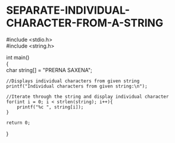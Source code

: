 # SEPARATE-INDIVIDUAL-CHARACTER-FROM-A-STRING



#include <stdio.h>  
#include <string.h>  
   
int main()  
{  
    char string[] = "PRERNA SAXENA";  
          
    //Displays individual characters from given string  
    printf("Individual characters from given string:\n");  
      
    //Iterate through the string and display individual character  
    for(int i = 0; i < strlen(string); i++){  
        printf("%c ", string[i]);  
    }  
          
    return 0;  
} 
